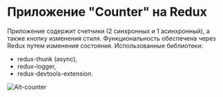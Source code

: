 # Приложение "Counter" на Redux  

Приложение содержит счетчики (2 синхронных и 1 асинхронный), а также кнопку изменения стиля.
Функциональность обеспечена через Redux путем изменения состояния. Использованные библиотеки:  
  
- redux-thunk (async),
- redux-logger,
- redux-devtools-extension.
  
![Alt-counter](https://i.ibb.co/GJNX2dz/counter.jpg "counter")
